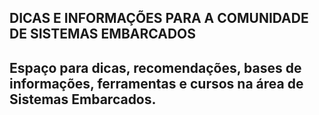 ## DICAS E INFORMAÇÕES PARA A COMUNIDADE DE SISTEMAS EMBARCADOS

Espaço para dicas, recomendações, bases de informações, ferramentas e cursos na área de Sistemas Embarcados.
---

